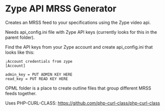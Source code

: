 # Zype API MRSS Generator

Creates an MRSS feed to your specifications using the Zype video api.


Needs api_config.ini file with Zype API keys (currently looks for this in the parent folder).

Find the API keys from your Zype account and create api_config.ini that looks like this:

```
;Account credentials from zype
[Account]

admin_key = PUT ADMIN KEY HERE
read_key = PUT READ KEY HERE
```

OPML folder is a place to create outline files that group different MRSS feeds together.

Uses PHP-CURL-CLASS:
https://github.com/php-curl-class/php-curl-class